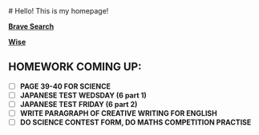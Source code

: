 <body>
# Hello! This is my homepage!

**[Brave Search](search.brave.com)**

**[Wise](wise.wesleycollege.net)**

## HOMEWORK COMING UP:
- [ ] **PAGE 39-40 FOR SCIENCE**
- [ ] **JAPANESE TEST WEDSDAY (6 part 1)**
- [ ] **JAPANESE TEST FRIDAY (6 part 2)**
- [ ] **WRITE PARAGRAPH OF CREATIVE WRITING FOR ENGLISH**
- [ ] **DO SCIENCE CONTEST FORM, DO MATHS COMPETITION PRACTISE**
</body>
